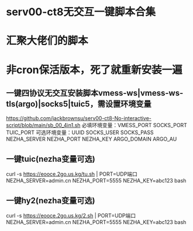 # serv00-ct8无交互一键脚本合集
# 汇聚大佬们的脚本 
# 非cron保活版本，死了就重新安装一遍

## 一键四协议无交互安装脚本vmess-ws|vmess-ws-tls(argo)|socks5|tuic5，需设置环境变量 
https://github.com/jackbrownsu/serv00-ct8-No-interactive-script/blob/main/sb_00_4in1.sh
必填环境变量：VMESS_PORT SOCKS_PORT TUIC_PORT 
可选环境变量：UUID SOCKS_USER SOCKS_PASS NEZHA_SERVER NEZHA_PORT NEZHA_KEY ARGO_DOMAIN ARGO_AU

## 一键tuic(nezha变量可选)

curl -s https://eooce.2go.us.kg/tu.sh | PORT=UDP端口 NEZHA_SERVER=admin.cn NEZHA_PORT=5555 NEZHA_KEY=abc123 bash

## 一键hy2(nezha变量可选)

curl -s https://eooce.2go.us.kg/2.sh | PORT=UDP端口 NEZHA_SERVER=admin.cn NEZHA_PORT=5555 NEZHA_KEY=abc123 bash





